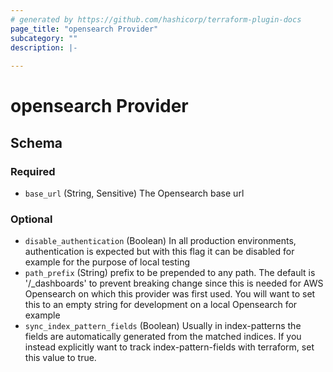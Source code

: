 ```yaml
---
# generated by https://github.com/hashicorp/terraform-plugin-docs
page_title: "opensearch Provider"
subcategory: ""
description: |-
  
---
```


# opensearch Provider





<!-- schema generated by tfplugindocs -->
## Schema

### Required

- `base_url` (String, Sensitive) The Opensearch base url

### Optional

- `disable_authentication` (Boolean) In all production environments, authentication is expected but with this flag it can be disabled for example for the purpose of local testing
- `path_prefix` (String) prefix to be prepended to any path. The default is '/_dashboards' to prevent breaking change since this is needed for AWS Opensearch on which this provider was first used. You will want to set this to an empty string for development on a local Opensearch for example
- `sync_index_pattern_fields` (Boolean) Usually in index-patterns the fields are automatically generated from the matched indices. If you instead explicitly want to track index-pattern-fields with terraform, set this value to true.
